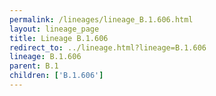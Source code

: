 ```yaml
---
permalink: /lineages/lineage_B.1.606.html
layout: lineage_page
title: Lineage B.1.606
redirect_to: ../lineage.html?lineage=B.1.606
lineage: B.1.606
parent: B.1
children: ['B.1.606']
---
```


